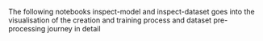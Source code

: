 The following notebooks inspect-model and inspect-dataset goes into the visualisation of the creation and training process and dataset pre-processing journey in detail
